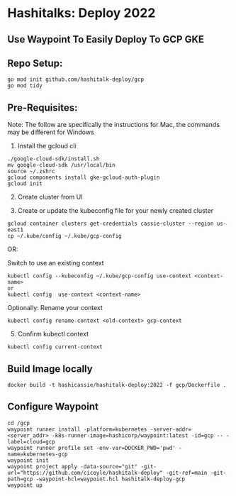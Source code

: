 # Hashitalks: Deploy 2022

## Use Waypoint To Easily Deploy To GCP GKE

## Repo Setup:
```
go mod init github.com/hashitalk-deploy/gcp
go mod tidy
```

## Pre-Requisites:
Note: The follow are specifically the instructions for Mac, the commands may be different for Windows

1. Install the gcloud cli
```
./google-cloud-sdk/install.sh
mv google-cloud-sdk /usr/local/bin   
source ~/.zshrc
gcloud components install gke-gcloud-auth-plugin 
gcloud init
```

2. Create cluster from UI

3. Create or update the kubeconfig file for your newly created cluster
```
gcloud container clusters get-credentials cassie-cluster --region us-east1
cp ~/.kube/config ~/.kube/gcp-config
```
OR: 
   
Switch to use an existing context
```
kubectl config --kubeconfig ~/.kube/gcp-config use-context <context-name>
or
kubectl config  use-context <context-name>
```

Optionally: Rename your context
```
kubectl config rename-context <old-context> gcp-context
```

5. Confirm kubectl context
```
kubectl config current-context
```

## Build Image locally
```
docker build -t hashicassie/hashitalk-deploy:2022 -f gcp/Dockerfile . 
```


## Configure Waypoint
```
cd /gcp
waypoint runner install -platform=kubernetes -server-addr=<server_addr> -k8s-runner-image=hashicorp/waypoint:latest -id=gcp -- -label=cloud=gcp
waypoint runner profile set -env-var=DOCKER_PWD='pwd' -name=kubernetes-gcp
waypoint init
waypoint project apply -data-source="git" -git-url="https://github.com/cicoyle/hashitalk-deploy" -git-ref=main -git-path=gcp -waypoint-hcl=waypoint.hcl hashitalk-deploy-gcp
waypoint up
```